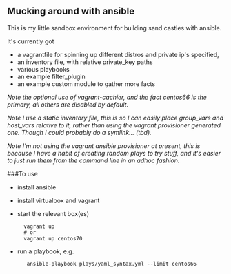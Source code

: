 ## Mucking around with ansible

This is my little sandbox environment for building sand castles with ansible.

It's currently got 
* a vagrantfile for spinning up different distros and private ip's specified, 
* an inventory file, with relative private_key paths
* various playbooks
* an example filter_plugin
* an example custom module to gather more facts

_Note the optional use of vagrant-cachier, and the fact centos66 is the primary, all others are disabled by default._ 

_Note I use a static inventory file, this is so I can easily place group_vars and host_vars relative to it, rather than using the vagrant provisioner generated one. Though I could probably do a symlink... (tbd)._

_Note I'm not using the vagrant ansible provisioner at present, this is because I have a habit of creating random plays to try stuff, and it's easier to just run them from the command line in an adhoc fashion._

###To use
* install ansible
* install virtualbox and vagrant
* start the relevant box(es)

        vagrant up
        # or
        vagrant up centos70

* run a playbook, e.g.

         ansible-playbook plays/yaml_syntax.yml --limit centos66

